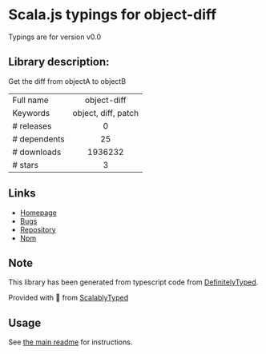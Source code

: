 
# Scala.js typings for object-diff

Typings are for version v0.0

## Library description:
Get the diff from objectA to objectB

|                    |                 |
| ------------------ | :-------------: |
| Full name          | object-diff |
| Keywords           | object, diff, patch |
| # releases         | 0 |
| # dependents       | 25 |
| # downloads        | 1936232 |
| # stars            | 3 |

## Links
- [Homepage](https://github.com/srcagency/object-diff#readme)
- [Bugs](https://github.com/srcagency/object-diff/issues)
- [Repository](https://github.com/srcagency/object-diff)
- [Npm](https://www.npmjs.com/package/object-diff)
    


## Note
This library has been generated from typescript code from [DefinitelyTyped](https://definitelytyped.org).

Provided with :purple_heart: from [ScalablyTyped](https://github.com/oyvindberg/ScalablyTyped)

## Usage
See [the main readme](../../readme.md) for instructions.


